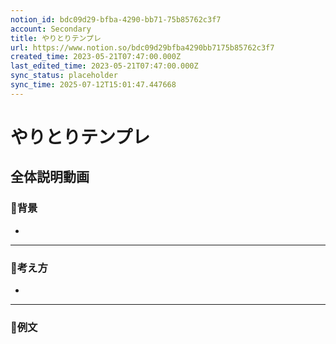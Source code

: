 ```yaml
---
notion_id: bdc09d29-bfba-4290-bb71-75b85762c3f7
account: Secondary
title: やりとりテンプレ
url: https://www.notion.so/bdc09d29bfba4290bb7175b85762c3f7
created_time: 2023-05-21T07:47:00.000Z
last_edited_time: 2023-05-21T07:47:00.000Z
sync_status: placeholder
sync_time: 2025-07-12T15:01:47.447668
---
```

# やりとりテンプレ

全体説明動画
---
### 🔹背景
- 
---
### 🔹考え方
- 
---
### 🔹例文
```plain text

```